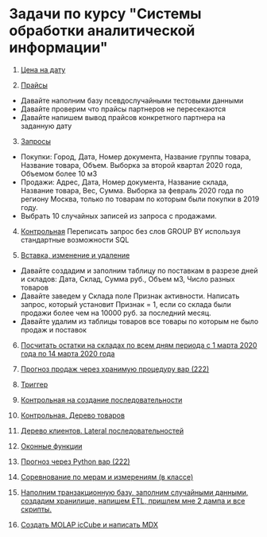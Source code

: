# Задачи по курсу "Системы обработки аналитической информации"
1. [Цена на дату](https://github.com/arkofom/Postgresql/tree/master/1.%20%C2%A0%D0%A6%D0%B5%D0%BD%D0%B0%20%D0%BD%D0%B0%20%D0%B4%D0%B0%D1%82%D1%83)

2. [Прайсы](https://github.com/arkofom/Postgresql/tree/master/2.%20%D0%9F%D1%80%D0%B0%D0%B9%D1%81%D1%8B)
- Давайте наполним базу псевдослучайными тестовыми данными
- Давайте проверим что прайсы партнеров не пересекаются
- Давайте напишем вывод прайсов конкретного партнера на заданную дату

3. [Запросы](https://github.com/arkofom/Postgresql/tree/master/3.%20%D0%97%D0%B0%D0%BF%D1%80%D0%BE%D1%81%D1%8B)
- Покупки: Город, Дата, Номер документа, Название группы товара, Название товара, Объем. Выборка за второй квартал 2020 года, Объемом более 10 м3
- Продажи: Адрес, Дата, Номер документа, Название склада, Название товара, Вес, Сумма. Выборка за февраль 2020 года по региону Москва, только по товарам по которым были покупки в 2019 году.
- Выбрать 10 случайных записей из запроса с продажами.

4. [Контрольная](https://github.com/arkofom/Postgresql/tree/master/4.%20%D0%9A%D0%BE%D0%BD%D1%82%D1%80%D0%BE%D0%BB%D1%8C%D0%BD%D0%B0%D1%8F)
Переписать запрос без слов GROUP BY используя стандартные возможности SQL

5. [Вставка, изменение и удаление](https://github.com/arkofom/Postgresql/tree/master/5.%20%D0%92%D1%81%D1%82%D0%B0%D0%B2%D0%BA%D0%B0%2C%20%D0%B8%D0%B7%D0%BC%D0%B5%D0%BD%D0%B5%D0%BD%D0%B8%D0%B5%2C%20%D1%83%D0%B4%D0%B0%D0%BB%D0%B5%D0%BD%D0%B8%D0%B5)
- Давайте создадим и заполним таблицу по поставкам в разрезе дней и складов:
Дата, Склад, Сумма руб., Объем м3, Число разных товаров
- Давайте заведем у Склада поле Признак активности.
Написать запрос, который установит Признак = 1, если со склада были продажи более чем на 10000 руб. за последний месяц.
- Давайте удалим из таблицы товаров все товары по которым не было продаж и поставок

6. [Посчитать остатки на складах по всем дням периода с 1 марта 2020 года по 14 марта 2020 года](https://github.com/arkofom/Postgresql/tree/master/6.%20%D0%9E%D1%81%D1%82%D0%B0%D1%82%D0%BA%D0%B8%20%D0%BD%D0%B0%20%D1%81%D0%BA%D0%BB%D0%B0%D0%B4%D0%B0%D1%85%20)

7. [Прогноз продаж через хранимую процедуру вар (222)](https://github.com/arkofom/Postgresql/tree/master/7.%20%D0%A5%D1%80%D0%B0%D0%BD%D0%B8%D0%BC%D0%B0%D1%8F%20%D0%BF%D1%80%D0%BE%D1%86%D0%B5%D0%B4%D1%83%D1%80%D0%B0)

8. [Триггер](https://github.com/arkofom/Postgresql/tree/master/8.%20%D0%A2%D1%80%D0%B8%D0%B3%D0%B3%D0%B5%D1%80)

9. [Контрольная на создание последовательности](https://github.com/arkofom/Postgresql/tree/master/9.%20%D0%9A%D0%BE%D0%BD%D1%82%D1%80%D0%BE%D0%BB%D1%8C%D0%BD%D0%B0%D1%8F%20%D0%BD%D0%B0%20%D1%81%D0%BE%D0%B7%D0%B4%D0%B0%D0%BD%D0%B8%D0%B5%20%D0%BF%D0%BE%D1%81%D0%BB%D0%B5%D0%B4%D0%BE%D0%B2%D0%B0%D1%82%D0%B5%D0%BB%D1%8C%D0%BD%D0%BE%D1%81%D1%82%D0%B8)

10. [Контрольная. Дерево товаров](https://github.com/arkofom/Postgresql/tree/master/10.%20%D0%9A%D0%BE%D0%BD%D1%82%D1%80%D0%BE%D0%BB%D1%8C%D0%BD%D0%B0%D1%8F%20%D0%B4%D0%B5%D1%80%D0%B5%D0%B2%D0%BE%20%D1%82%D0%BE%D0%B2%D0%B0%D1%80%D0%BE%D0%B2)

11. [Дерево клиентов. Lateral последовательностей](https://github.com/arkofom/Postgresql/tree/master/11.%20%D0%94%D0%B5%D1%80%D0%B5%D0%B2%D0%BE%20%D0%BA%D0%BB%D0%B8%D0%B5%D0%BD%D1%82%D0%BE%D0%B2%2C%20lateral%20%D0%BF%D0%BE%D1%81%D0%BB%D0%B5%D0%B4%D0%BE%D0%B2%D0%B0%D1%82%D0%B5%D0%BB%D1%8C%D0%BD%D0%BE%D1%81%D1%82%D0%B5%D0%B9)

12. [Оконные функции](https://github.com/arkofom/Postgresql/tree/master/12.%20%D0%9E%D0%BA%D0%BE%D0%BD%D0%BD%D1%8B%D0%B5%20%D1%84%D1%83%D0%BD%D0%BA%D1%86%D0%B8%D0%B8)

13. [Прогноз через Python вар (222)](https://github.com/arkofom/Postgresql/tree/master/13.%20%D0%9F%D1%80%D0%BE%D0%B3%D0%BD%D0%BE%D0%B7%20%D1%87%D0%B5%D1%80%D0%B5%D0%B7%20Python)

14. [Соревнование по мерам и измерениям (в классе)](https://github.com/arkofom/Postgresql/tree/master/14.%20%D0%A1%D0%BE%D1%80%D0%B5%D0%B2%D0%BD%D0%BE%D0%B2%D0%B0%D0%BD%D0%B8%D0%B5%20%D0%BF%D0%BE%20%D0%BC%D0%B5%D1%80%D0%B0%D0%BC%20%D0%B8%20%D0%B8%D0%B7%D0%BC%D0%B5%D1%80%D0%B5%D0%BD%D0%B8%D1%8F%D0%BC)

15. [Наполним транзакционную базу, заполним случайными данными, создадим хранилище, напишем ETL, пришлем мне 2 дампа и все скрипты.](https://github.com/arkofom/Postgresql/tree/master/15.%20%D0%A2%D1%80%D0%B0%D0%BD%D0%B7%D0%B0%D0%BA%D1%86%D0%B8%D0%BE%D0%BD%D0%BD%D0%B0%D1%8F%20%D0%B1%D0%B0%D0%B7%D0%B0%2C%20%D0%B7%D0%B0%D0%BF%D0%BE%D0%BB%D0%BD%D0%B5%D0%BD%D0%B8%D0%B5%20%D0%B4%D0%B0%D0%BD%D0%BD%D1%8B%D0%BC%D0%B8%2C%20%D1%81%D0%BE%D0%B7%D0%B4%D0%B0%D0%BD%D0%B8%D0%B5%20%D1%85%D1%80%D0%B0%D0%BD%D0%B8%D0%BB%D0%B8%D1%89%D0%B0%2C%20ETL%2C%20%D0%94%D0%B0%D0%BC%D0%BF%D1%8B)

16. [Создать MOLAP icCube и написать MDX](https://github.com/arkofom/Postgresql/tree/master/16.%20MOLAP%20icCube%20%20MDX)
